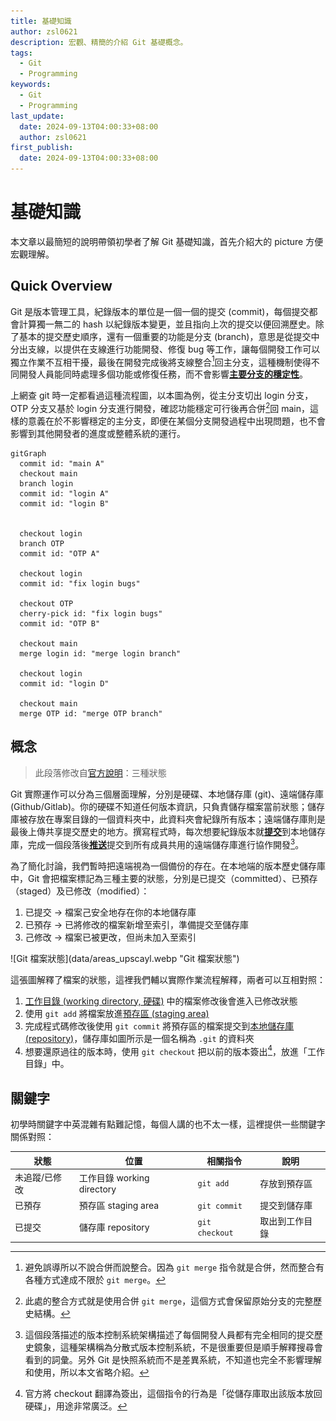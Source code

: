 ```yaml
---
title: 基礎知識
author: zsl0621
description: 宏觀、精簡的介紹 Git 基礎概念。
tags:
  - Git
  - Programming
keywords:
  - Git
  - Programming
last_update:
  date: 2024-09-13T04:00:33+08:00
  author: zsl0621
first_publish:
  date: 2024-09-13T04:00:33+08:00
---
```


# 基礎知識

本文章以最簡短的說明帶領初學者了解 Git 基礎知識，首先介紹大的 picture 方便宏觀理解。

## Quick Overview

Git 是版本管理工具，紀錄版本的單位是一個一個的提交 (commit)，每個提交都會計算獨一無二的 hash 以紀錄版本變更，並且指向上次的提交以便回溯歷史。除了基本的提交歷史順序，還有一個重要的功能是分支 (branch)，意思是從提交中分出支線，以提供在支線進行功能開發、修復 bug 等工作，讓每個開發工作可以獨立作業不互相干擾，最後在開發完成後將支線整合[^merge]回主分支，這種機制使得不同開發人員能同時處理多個功能或修復任務，而不會影響<u>**主要分支的穩定性**</u>。

[^merge]: 避免誤導所以不說合併而說整合。因為 `git merge` 指令就是合併，然而整合有各種方式達成不限於 `git merge`。

上網查 git 時一定都看過這種流程圖，以本圖為例，從主分支切出 login 分支，OTP 分支又基於 login 分支進行開發，確認功能穩定可行後再合併[^combine]回 main，這樣的意義在於不影響穩定的主分支，即便在某個分支開發過程中出現問題，也不會影響到其他開發者的進度或整體系統的運行。

[^combine]: 此處的整合方式就是使用合併 `git merge`，這個方式會保留原始分支的完整歷史結構。

<div style={{ textAlign: 'center' }}>

```mermaid
gitGraph
  commit id: "main A"
  checkout main
  branch login
  commit id: "login A"
  commit id: "login B"


  checkout login
  branch OTP
  commit id: "OTP A"

  checkout login
  commit id: "fix login bugs"

  checkout OTP
  cherry-pick id: "fix login bugs"
  commit id: "OTP B"

  checkout main
  merge login id: "merge login branch"

  checkout login
  commit id: "login D"

  checkout main
  merge OTP id: "merge OTP branch"
```

</div>

## 概念

> 此段落修改自[官方說明](https://git-scm.com/book/zh-tw/v2/%E9%96%8B%E5%A7%8B-Git-%E5%9F%BA%E7%A4%8E%E8%A6%81%E9%BB%9E)：三種狀態

Git 實際運作可以分為三個層面理解，分別是硬碟、本地儲存庫 (git)、遠端儲存庫 (Github/Gitlab)。你的硬碟不知道任何版本資訊，只負責儲存檔案當前狀態；儲存庫被存放在專案目錄的一個資料夾中，此資料夾會紀錄所有版本；遠端儲存庫則是最後上傳共享提交歷史的地方。撰寫程式時，每次想要紀錄版本就<u>**提交**</u>到本地儲存庫，完成一個段落後<u>**推送**</u>提交到所有成員共用的遠端儲存庫進行協作開發[^DVCS]。

[^DVCS]: 這個段落描述的版本控制系統架構描述了每個開發人員都有完全相同的提交歷史鏡象，這種架構稱為分散式版本控制系統，不是很重要但是順手解釋搜尋會看到的詞彙。另外 Git 是快照系統而不是差異系統，不知道也完全不影響理解和使用，所以本文省略介紹。

為了簡化討論，我們暫時把遠端視為一個備份的存在。在本地端的版本歷史儲存庫中，Git 會把檔案標記為三種主要的狀態，分別是已提交（committed）、已預存（staged）及已修改（modified）：

1. 已提交 -> 檔案己安全地存在你的本地儲存庫
2. 已預存 -> 已將修改的檔案新增至索引，準備提交至儲存庫
3. 己修改 -> 檔案已被更改，但尚未加入至索引

<div style={{ textAlign: 'center' }}>
  ![Git 檔案狀態](data/areas_upscayl.webp "Git 檔案狀態")
</div>

這張圖解釋了檔案的狀態，這裡我們輔以實際作業流程解釋，兩者可以互相對照：

1. <u>工作目錄 (working directory, 硬碟)</u> 中的檔案修改後會進入已修改狀態
2. 使用 `git add` 將檔案放進<u>預存區 (staging area)</u>
3. 完成程式碼修改後使用 `git commit` 將預存區的檔案提交到<u>本地儲存庫 (repository)</u>，儲存庫如圖所示是一個名稱為 `.git` 的資料夾
4. 想要還原過往的版本時，使用 `git checkout` 把以前的版本簽出[^checkout]，放進「工作目錄」中。

[^checkout]: 官方將 checkout 翻譯為簽出，這個指令的行為是「從儲存庫取出該版本放回硬碟」，用途非常廣泛。

## 關鍵字

初學時關鍵字中英混雜有點難記憶，每個人講的也不太一樣，這裡提供一些關鍵字關係對照：

| 狀態           | 位置                      | 相關指令        |   說明         |
|-------------- |-------------------------- |----------------|-------------- |
| 未追蹤/已修改   | 工作目錄 working directory | `git add`      | 存放到預存區    |
| 已預存         | 預存區 staging area        | `git commit`   | 提交到儲存庫    |
| 已提交         | 儲存庫 repository          | `git checkout`<br/> | 取出到工作目錄  |
